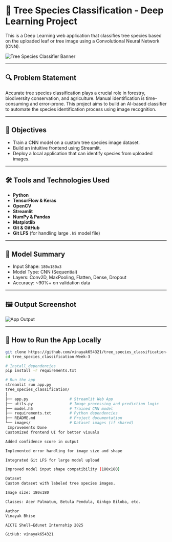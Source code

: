 # 🌳 Tree Species Classification - Deep Learning Project

This is a Deep Learning web application that classifies tree species based on the uploaded leaf or tree image using a Convolutional Neural Network (CNN).

![Tree Species Classifier Banner](https://imgur.com/your-image-link.jpg) <!-- Optional: Add a project banner if you have one -->

---

## 🔍 Problem Statement

Accurate tree species classification plays a crucial role in forestry, biodiversity conservation, and agriculture. Manual identification is time-consuming and error-prone. This project aims to build an AI-based classifier to automate the species identification process using image recognition.

---

## 🎯 Objectives

- Train a CNN model on a custom tree species image dataset.
- Build an intuitive frontend using Streamlit.
- Deploy a local application that can identify species from uploaded images.

---

## 🛠️ Tools and Technologies Used

- **Python**
- **TensorFlow & Keras**
- **OpenCV**
- **Streamlit**
- **NumPy & Pandas**
- **Matplotlib**
- **Git & GitHub**
- **Git LFS** (for handling large `.h5` model file)

---

## 🧠 Model Summary

- Input Shape: `180x180x3`
- Model Type: CNN (Sequential)
- Layers: Conv2D, MaxPooling, Flatten, Dense, Dropout
- Accuracy: ~90%+ on validation data

---

## 🖼️ Output Screenshot

![App Output](https://imgur.com/your-image-link.jpg) <!-- Replace with actual screenshot -->

---

## 🚀 How to Run the App Locally

```bash
git clone https://github.com/vinayak654321/tree_species_classification-Week-3.git
cd tree_species_classification-Week-3

# Install dependencies
pip install -r requirements.txt

# Run the app
streamlit run app.py
tree_species_classification/
│
├── app.py                  # Streamlit Web App
├── utils.py                # Image processing and prediction logic
├── model.h5                # Trained CNN model
├── requirements.txt        # Python dependencies
├── README.md               # Project documentation
└── images/                 # Dataset images (if shared)
 Improvements Done
Customized frontend UI for better visuals

Added confidence score in output

Implemented error handling for image size and shape

Integrated Git LFS for large model upload

Improved model input shape compatibility (180x180)

Dataset
Custom dataset with labeled tree species images.

Image size: 180x180

Classes: Acer Palmatum, Betula Pendula, Ginkgo Biloba, etc.

Author
Vinayak Bhise

AICTE Shell–Edunet Internship 2025

GitHub: vinayak654321

